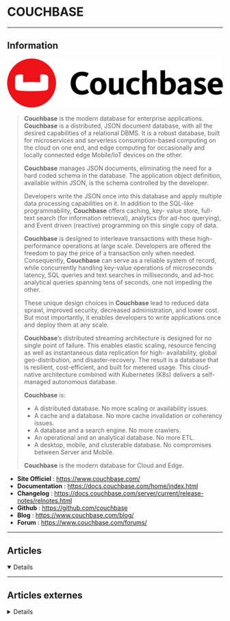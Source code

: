 # COUCHBASE
----

## <i class="fa-solid fa-hashtag"></i> Information

![Logo](../../_media/bdd/couchbase/couchbase_logo.svg ':size=250 :no-zoom')


> <i class="fa-solid fa-quote-left"></i> **Couchbase** is the modern database for enterprise applications. **Couchbase** is a distributed, JSON document database, with all the desired capabilities of a relational DBMS. It is a robust database, built for microservices and serverless consumption-based computing on the cloud on one end, and edge computing for occasionally and locally connected edge Mobile/IoT devices on the other.
>
> **Couchbase** manages JSON documents, eliminating the need for a hard coded schema in the database. The application object definition, available within JSON, is the schema controlled by the developer.
> 
> Developers write the JSON once into this database and apply multiple data processing capabilities on it. In addition to the SQL-like programmability, **Couchbase** offers caching, key- value store, full-text search (for information retrieval), analytics (for ad-hoc querying), and Event driven (reactive) programming on this single copy of data.
> 
> **Couchbase** is designed to interleave transactions with these high-performance operations at large scale. Developers are offered the freedom to pay the price of a transaction only when needed. Consequently, **Couchbase** can serve as a reliable system of record, while concurrently handling key-value operations of microseconds latency, SQL queries and text searches in milliseconds, and ad-hoc analytical queries spanning tens of seconds, one not impeding the other.
> 
> These unique design choices in **Couchbase** lead to reduced data sprawl, improved security, decreased administration, and lower cost. But most importantly, it enables developers to write applications once and deploy them at any scale.
>
> **Couchbase**’s distributed streaming architecture is designed for no single point of failure. This enables elastic scaling, resource fencing as well as instantaneous data replication for high- availability, global geo-distribution, and disaster-recovery. The result is a database that is resilient, cost-efficient, and built for metered usage. This cloud-native architecture combined with Kubernetes (K8s) delivers a self-managed autonomous database.
> 
> **Couchbase** is:
> 
> - A distributed database. No more scaling or availability issues.
> - A cache and a database. No more cache invalidation or coherency issues.
> - A database and a search engine. No more crawlers.
> - An operational and an analytical database. No more ETL.
> - A desktop, mobile, and clusterable database. No compromises between Server and Mobile.
>
> **Couchbase** is the modern database for Cloud and Edge. <i class="fa-solid fa-quote-left fa-rotate-180"></i>


- <i class="fa-solid fa-globe"></i> **Site Officiel** : https://www.couchbase.com/
- <i class="fa-solid fa-book"></i> **Documentation** : https://docs.couchbase.com/home/index.html
- <i class="fa-solid fa-file-circle-question"></i> **Changelog** : https://docs.couchbase.com/server/current/release-notes/relnotes.html
- <i class="fa-brands fa-github"></i> **Github** : https://github.com/couchbase
- <i class="fab fa-blogger-b"></i> **Blog** : https://www.couchbase.com/blog/
- <i class="fas fa-comments"></i> **Forum** : https://www.couchbase.com/forums/


---

## <i class="fa-regular fa-newspaper"></i> Articles

<details open>

</details>

---

## <i class="fa-solid fa-glasses"></i> Articles externes

<details>

- [Introduction - #Couchbase 01](https://www.youtube.com/watch?v=7uGSPydE_Nw)
- [Couchbase N1QL Transaction: An Elastic and Scalable Distributed Transaction](https://dzone.com/articles/couchbase-n1ql-transaction-an-elastic-and-scalable)
- [Création cluster pédagogique couchbase](https://www.youtube.com/watch?v=k1siKSfPm8s)
- [Deep Dive: Window Functions in Couchbase Analytics](https://dzone.com/articles/deep-dive-window-functions-in-couchbase-analytics)
- [Couchbase: Improving Performance When Querying Multiple Arrays With FTS and N1QL](https://dzone.com/articles/couchbase-improving-performance-when-querying-mult)
- [Couchbase N1QL: To Query or To Analyze? Part 2](https://dzone.com/articles/part-2-n1ql-to-query-or-to-analyze)
- [Update a Specific Value in a Multi-Level Nested JSON Document Using N1QL in Couchbase](https://dzone.com/articles/updates-a-specific-value-in-a-multilevel-nested-js)
- [Using N1QL With Couchbase Eventing Functions](https://dzone.com/articles/using-n1ql-with-couchbase-eventing-functions)
- [Authentication Using Client Certificates, Part 2](https://dzone.com/articles/authentication-using-client-certificates-part-2-1)
- [Example Architectures for Data-Intensive Applications](https://dzone.com/articles/example-architectures-for-data-intensive-applicati-1)
- [An Introduction to Couchbase](https://severalnines.com/database-blog/introduction-couchbase)
- [Running Couchbase Autonomous Operator 2.0 With Prometheus (Part 2)](https://dzone.com/articles/step-by-step-guide-for-running-couchbase-autonomou-1)
- [On Par With Window Functions](https://dzone.com/articles/on-par-with-window-functions-1)
- [FHIR Data Model With Couchbase N1QL](https://dzone.com/articles/fhir-with-couchbase)
- [Create the Right Index, Get the Right Performance, Part 1](https://dzone.com/articles/create-the-right-index-get-the-right-performance)
- [Create the Right Index, Get the Right Performance, Part 2](https://dzone.com/articles/create-the-right-index-get-the-right-performance-p)
- [Implementing a Robust Portable Cron-Like Scheduler via Couchbase Eventing (Part 1)](https://dzone.com/articles/implementing-a-robust-portable-cron-like-scheduler)
- [Couchbase Eventing: Small Scripts that Solve Big Problems at Scale](https://dzone.com/articles/couchbase-eventing-small-scripts-that-solve-big-pr)
- [Couchbase Eventing: Small Scripts that Solve Big Problems at Scale](https://dzone.com/articles/couchbase-eventing-small-scripts-that-solve-big-pr)
- [Index Advisor Service for Couchbase N1QL (SQL for JSON)](https://dzone.com/articles/index-advisor-service-for-couchbase-n1qlsql-for-js)
- [Couchbase Analytics: Customers’ Moments of Truth Revealed!](https://dzone.com/articles/couchbase-analytics-customers-moments-of-truth-rev)
- [Connect to Couchbase Data as a Linked Server](https://dzone.com/articles/connect-to-couchbase-data-as-a-linked-server)
- [N1QL and SEARCH: How to Leverage Couchbase Full-Text Index (FTS) in N1QL](https://dzone.com/articles/n1ql-and-search-how-to-leverage-full-text-indexfts)
- [Timers in Couchbase Functions](https://dzone.com/articles/timers-in-couchbase-functions)
- [Query Performance Monitoring Made Easy With Couchbase N1QL](https://dzone.com/articles/query-performance-monitoring-made-easy-with-couchb)
- [PowerShell With the Couchbase REST API](https://dzone.com/articles/powershell-with-the-couchbase-rest-api-the-couchba)
- [Azure Functions and Lazy Initialization With Couchbase Server](https://dzone.com/articles/azure-functions-and-lazy-initialization-with-couch)
- [Couchbase's History of Everything: DCP](https://dzone.com/articles/couchbases-history-of-everything-dcp-the-couchbase)
- [Pagination in Couchbase Server With N1QL and PHP](https://dzone.com/articles/pagination-in-couchbase-server-with-n1ql-and-php-t)
- [Transitioning From Equivalent Indexes to Index Replicas](https://dzone.com/articles/transitioning-from-equivalent-indexes-to-index-rep)
- [Dependency Injection With ASP.NET Core and Couchbase](https://dzone.com/articles/dependency-injection-with-aspnet-core-and-couchbas)
- [Paging Data Queries With N1QL](https://dzone.com/articles/paging-data-queries-with-n1ql-the-couchbase-blog)
- [Scaling Couchbase Server on Azure](https://dzone.com/articles/scaling-couchbase-server-on-azure)
- [CURL Comes to N1QL: Querying External JSON Data](https://dzone.com/articles/curl-comes-to-n1ql-querying-external-json-data)
- [Diving into Couchbase Index Replicas](https://dzone.com/articles/diving-into-couchbase-index-replicas)
- [Auditing Couchbase N1QL Statements](https://dzone.com/articles/auditing-couchbase-n1ql-statements)
- [ANSI JOIN Support in N1QL](https://dzone.com/articles/ansi-join-support-in-n1ql)
- [Understanding Index Grouping and Aggregation in Couchbase N1QL Queries](https://dzone.com/articles/understanding-index-grouping-and-aggregation-in-co)
- [10 Things That Developers Must Know About Couchbase](https://dzone.com/articles/10-things-that-developers-must-know-about-couchbas)
- [Vie d'un cluster Couchbase](http://blog.ippon.fr/2018/06/25/vie-dun-cluster-couchbase/)
- [Création d'une application offline avec Couchbase Mobile](http://blog.ippon.fr/2018/06/27/article-creation-dune-application-offline-avec-couchbase-mobile/)
- [Connecting to Couchbase Via ODBC](https://dzone.com/articles/connecting-to-couchbase-via-odbc)
- [SQL+- Implementation](https://dzone.com/articles/n1ql-for-couchbase-analytics-aka-sql)

</details>